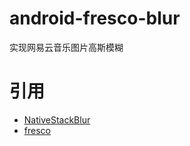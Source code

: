 # android-fresco-blur
实现网易云音乐图片高斯模糊
# 引用
* [NativeStackBlur](https://github.com/Commit451/NativeStackBlur)
* [fresco](https://github.com/facebook/fresco)